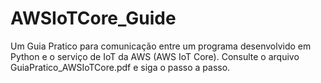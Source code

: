 # AWSIoTCore_Guide
 
Um Guia Pratico para comunicação entre um programa desenvolvido em Python e o serviço de IoT da AWS (AWS IoT Core).
Consulte o arquivo GuiaPratico_AWSIoTCore.pdf e siga o passo a passo.
